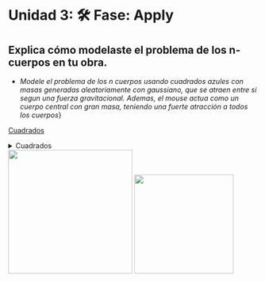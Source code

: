 # Unidad 3: 🛠 Fase: Apply

## Explica cómo modelaste el problema de los n-cuerpos en tu obra.
- *Modele el problema de los n cuerpos usando cuadrados azules con masas generadas aleatoriamente con gaussiano, que se atraen entre si segun una fuerza gravitacional. Ademas, el mouse actua como un cuerpo central con gran masa, teniendo una fuerte atracción a todos los cuerpos*}

[Cuadrados](https://editor.p5js.org/danipipe344/full/RcYXX9gfs)

<details>
  <summary>Cuadrados</summary>
  
```js
let squares = [];
let numSquares = 10;
let G = 2;
let mouseStrength = 20;
let maxSpeed = 5;

function setup() {
  createCanvas(600, 600);
  noStroke();
  for (let i = 0; i < numSquares; i++) {
    squares.push(new BlueSquare());
  }
}

function draw() {
  background(20, 30, 60);

  for (let i = 0; i < squares.length; i++) {
    for (let j = i + 1; j < squares.length; j++) {
      let force = squares[i].attract(squares[j]);
      squares[i].applyForce(force);
      squares[j].applyForce(p5.Vector.mult(force, -1));
    }
  }

  let mousePos = createVector(mouseX, mouseY);
  for (let s of squares) {
    let dir = p5.Vector.sub(mousePos, s.pos);
    let d = constrain(dir.mag(), 5, 50); 
    dir.normalize();
    let strength = (mouseStrength * s.mass) / (d * d);
    dir.mult(strength);
    s.applyForce(dir);
  }

  for (let s of squares) {
    s.update();
    s.display();
  }
}

class BlueSquare {
  constructor() {
    this.reset();
    this.alpha = random(50, 200);
    this.fadeSpeed = random(0.5, 2);
    this.fadingOut = random([true, false]);
  }

  reset() {
    this.pos = createVector(random(width), random(height));
    this.vel = p5.Vector.random2D().mult(0.5);
    this.acc = createVector(0, 0);
    this.size = random(80, 200);
    
    this.mass = randomGaussian(50, 15); 
    this.mass = constrain(this.mass, 10, 100);
    
    this.col = color(random(0, 100), random(50, 150), random(150, 255));
  }

  applyForce(f) {
    let force = p5.Vector.div(f, this.mass);
    this.acc.add(force);
  }

  attract(other) {
    let dir = p5.Vector.sub(this.pos, other.pos);
    let d = constrain(dir.mag(), 10, 200);
    dir.normalize();
    let strength = (G * this.mass * other.mass) / (d * d);
    dir.mult(strength);
    return dir;
  }

  update() {
    this.vel.add(this.acc);
    this.vel.limit(maxSpeed);
    this.pos.add(this.vel);
    this.acc.mult(0);

    if (this.pos.x < 0 || this.pos.x > width) this.vel.x *= -1;
    if (this.pos.y < 0 || this.pos.y > height) this.vel.y *= -1;

    if (this.fadingOut) {
      this.alpha -= this.fadeSpeed;
      if (this.alpha <= 0) {
        this.reset();
        this.alpha = 0;
        this.fadingOut = false;
      }
    } else {
      this.alpha += this.fadeSpeed;
      if (this.alpha >= 255) {
        this.alpha = 255;
        this.fadingOut = true;
      }
    }
  }

  display() {
    fill(red(this.col), green(this.col), blue(this.col), this.alpha);
    rectMode(CENTER);
    rect(this.pos.x, this.pos.y, this.size, this.size);
  }
}

```
</details>

<img width="250" src="https://github.com/user-attachments/assets/cd0ef31a-0494-464f-9272-88981cb7c1c6" />
<img width="200" src="https://github.com/user-attachments/assets/9a62bab1-5db6-4f32-ae12-20a7d4c2c6f1" />
